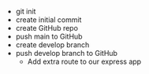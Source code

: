 - git init
- create initial commit
- create GitHub repo
- push main to GitHub
- create develop branch
- push develop branch to GitHub
    - Add extra route to our express app